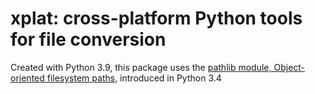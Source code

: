 # xplat: cross-platform Python tools for file conversion

Created with Python 3.9, this package uses the [pathlib module, Object-oriented filesystem paths](https://docs.python.org/3/library/pathlib.html), introduced in Python 3.4

